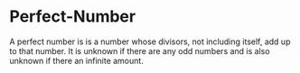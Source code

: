 # Perfect-Number
A perfect number is is a number whose divisors, not including itself, add up to that number. It is unknown if there are any odd numbers and is also unknown if there an infinite amount.
